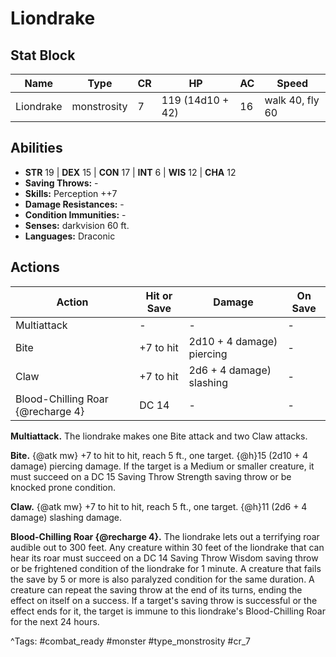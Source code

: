 # Liondrake

## Stat Block

| Name | Type | CR | HP | AC | Speed |
|------|------|----|----|----|-------|
| Liondrake | monstrosity | 7 | 119 (14d10 + 42) | 16 | walk 40, fly 60 |

## Abilities

- **STR** 19 | **DEX** 15 | **CON** 17 | **INT** 6 | **WIS** 12 | **CHA** 12
- **Saving Throws:** -  
- **Skills:** Perception ++7  
- **Damage Resistances:** -  
- **Condition Immunities:** -  
- **Senses:** darkvision 60 ft.  
- **Languages:** Draconic


## Actions

| Action | Hit or Save | Damage | On Save |
|--------|--------------|--------|----------|
| Multiattack | - | - | - |
| Bite | +7 to hit | 2d10 + 4 damage) piercing | - |
| Claw | +7 to hit | 2d6 + 4 damage) slashing | - |
| Blood-Chilling Roar {@recharge 4} | DC 14 | - | - |

**Multiattack.** The liondrake makes one Bite attack and two Claw attacks.

**Bite.** {@atk mw} +7 to hit to hit, reach 5 ft., one target. {@h}15 (2d10 + 4 damage) piercing damage. If the target is a Medium or smaller creature, it must succeed on a DC 15 Saving Throw Strength saving throw or be knocked prone condition.

**Claw.** {@atk mw} +7 to hit to hit, reach 5 ft., one target. {@h}11 (2d6 + 4 damage) slashing damage.

**Blood-Chilling Roar {@recharge 4}.** The liondrake lets out a terrifying roar audible out to 300 feet. Any creature within 30 feet of the liondrake that can hear its roar must succeed on a DC 14 Saving Throw Wisdom saving throw or be frightened condition of the liondrake for 1 minute. A creature that fails the save by 5 or more is also paralyzed condition for the same duration. A creature can repeat the saving throw at the end of its turns, ending the effect on itself on a success. If a target's saving throw is successful or the effect ends for it, the target is immune to this liondrake's Blood-Chilling Roar for the next 24 hours.


^Tags: #combat_ready #monster #type_monstrosity #cr_7